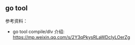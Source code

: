 ## go tool

参考资料：

- go tool compile/dlv 介绍: https://mp.weixin.qq.com/s/2Y3qPkysRLaWDcIyLOerZg





